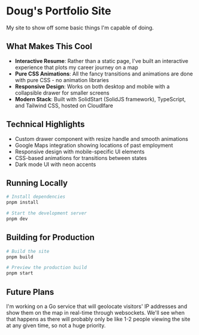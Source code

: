 # Doug's Portfolio Site

My site to show off some basic things I'm capable of doing.

## What Makes This Cool

- **Interactive Resume**: Rather than a static page, I've built an interactive experience that plots my career journey on a map
- **Pure CSS Animations**: All the fancy transitions and animations are done with pure CSS - no animation libraries
- **Responsive Design**: Works on both desktop and mobile with a collapsible drawer for smaller screens
- **Modern Stack**: Built with SolidStart (SolidJS framework), TypeScript, and Tailwind CSS, hosted on Cloudlfare

## Technical Highlights

- Custom drawer component with resize handle and smooth animations
- Google Maps integration showing locations of past employment
- Responsive design with mobile-specific UI elements
- CSS-based animations for transitions between states
- Dark mode UI with neon accents

## Running Locally

```bash
# Install dependencies
pnpm install

# Start the development server
pnpm dev
```

## Building for Production

```bash
# Build the site
pnpm build

# Preview the production build
pnpm start
```

## Future Plans

I'm working on a Go service that will geolocate visitors' IP addresses and show them on the map in real-time through websockets. We'll see when that happens as there will probably only be like 1-2 people viewing the site at any given time, so not a huge priority.

